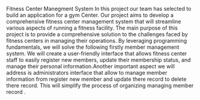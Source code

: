 Fitness Center Manegment System
In this project our team has selected to build an application for a gym Center. Our project aims to develop a comprehensive fitness center management system that will streamline various aspects of running a fitness facility. The main purpose of this project is to provide a comprehensive solution to the challenges faced by fitness centers in managing their operations. By leveraging programming fundamentals, we will solve the following firstly member management system. We will create a user-friendly interface that allows fitness center staff to easily register new members, update their membership status, and manage their personal information.Another important aspect we will address is administrators interface that allow to manage member information from register new member and update there record to delete there record. This will simplify the process of organizing managing member record .
